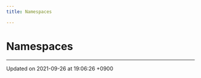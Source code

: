 ```yaml
---
title: Namespaces

---
```


# Namespaces







-------------------------------

Updated on 2021-09-26 at 19:06:26 +0900
